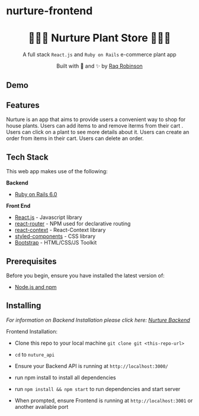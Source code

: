 # nurture-frontend
<h1 align="center"> 🎍🌾🎋 Nurture Plant Store 🎋🌾🎍 </h1>
<p align="center">
A full stack <code>React.js</code> and <code>Ruby on Rails</code> e-commerce plant app
</p>
<p align="center">
Built with 💚 and ✨ by <a href='https://github.com/robin-raq'>Raq
Robinson</a>
</p>

**Demo**
------------

**Features**
------------

Nurture is an app that aims to provide users a convenient way to
shop for house plants. Users can add items to and remove iterms from their cart . Users can click on a plant to see more details about it. Users can create an order from items in their cart. Users can delete an order.

**Tech Stack**
--------------

This web app makes use of the following:

**Backend**

-   [Ruby on Rails 6.0](https://api.rubyonrails.org/)

**Front End**

-   [React.js](https://reactjs.org/) - Javascript library
-   [react-router](https://github.com/ReactTraining/react-router#readme) - NPM used for declarative routing
-   [react-context](https://reactjs.org/docs/context.html) - React-Context library
-   [styled-components](https://www.styled-components.com/) - CSS library
-   [Bootstrap](https://getbootstrap.com/) - HTML/CSS/JS Toolkit 


**Prerequisites**
-----------------

Before you begin, ensure you have installed the latest version of:

-   [Node.js and npm](https://nodejs.org/en/)


**Installing**
--------------

*For information on Backend Installation please click here: [Nurture Backend](https://github.com/robin-raq/nurture-backend)*

Frontend Installation:

-   Clone this repo to your local machine `git clone git <this-repo-url>`

-   `cd` to `nuture_api`

-   Ensure your Backend API is running at `http://localhost:3000/`
-   run npm install to install all dependencies

-   run `npm install && npm start` to run dependencies and start server

-   When prompted, ensure Frontend is running at `http://localhost:3001` or another available port 
